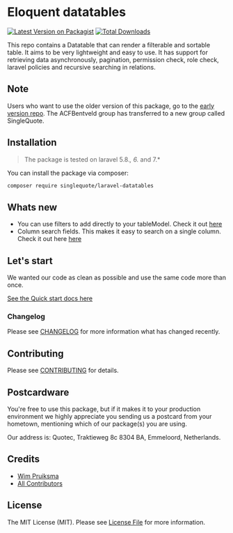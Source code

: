 # Eloquent datatables

[![Latest Version on Packagist](https://img.shields.io/packagist/v/singlequote/laravel-datatables.svg?style=flat-square)](https://packagist.org/packages/singlequote/laravel-datatables)
[![Total Downloads](https://img.shields.io/packagist/dt/singlequote/laravel-datatables.svg?style=flat-square)](https://packagist.org/packages/singlequote/laravel-datatables)

This repo contains a Datatable that can render a filterable and sortable table. It aims to be very lightweight and easy to use. It has support for retrieving data asynchronously, pagination, permission check, role check, laravel policies and recursive searching in relations.

## Note
Users who want to use the older version of this package, go to the [early version repo](https://github.com/ACFBentveld/Laravel-datatables). The ACFBentveld group has transferred to a new group called SingleQuote.

## Installation

> The package is tested on laravel 5.8.*, 6.* and 7.*

You can install the package via composer:
```bash
composer require singlequote/laravel-datatables
```

## Whats new
* You can use filters to add directly to your tableModel. Check it out [here](https://singlequote.github.io/Laravel-datatables/filters)
* Column search fields. This makes it easy to search on a single column. Check it out here [here](https://singlequote.github.io/Laravel-datatables/table-models)

## Let's start
We wanted our code as clean as possible and use the same code more than once.

[See the Quick start docs here](https://singlequote.github.io/Laravel-datatables/)


### Changelog

Please see [CHANGELOG](CHANGELOG.md) for more information what has changed recently.

## Contributing

Please see [CONTRIBUTING](CONTRIBUTING.md) for details.

## Postcardware

You're free to use this package, but if it makes it to your production environment we highly appreciate you sending us a postcard from your hometown, mentioning which of our package(s) you are using.

Our address is: Quotec, Traktieweg 8c 8304 BA, Emmeloord, Netherlands.

## Credits

- [Wim Pruiksma](https://github.com/wimurk)
- [All Contributors](../../contributors)

## License

The MIT License (MIT). Please see [License File](LICENSE.md) for more information.
